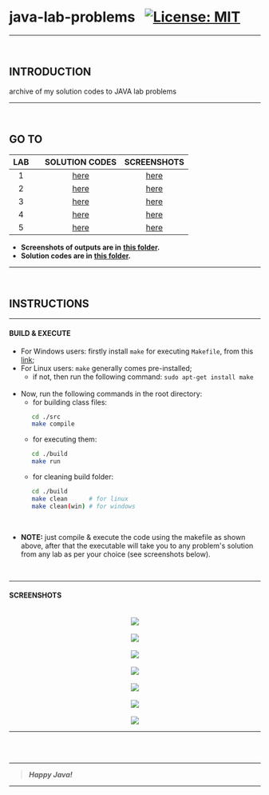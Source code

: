 # java-lab-problems &nbsp; [![License: MIT](https://img.shields.io/badge/License-MIT-yellow.svg)](https://opensource.org/licenses/MIT)

___

<br>

## INTRODUCTION
archive of my solution codes to JAVA lab problems
___

<br>

## GO TO

|LAB||SOLUTION CODES|SCREENSHOTS|
|:-:|-|:-:|:-:|
|1||[here](./src/java_labs/lab_1)|[here](./screenshots/java_labs/lab_1)|
|2||[here](./src/java_labs/lab_2)|[here](./screenshots/java_labs/lab_2)|
|3||[here](./src/java_labs/lab_3)|[here](./screenshots/java_labs/lab_3)|
|4||[here](./src/java_labs/lab_4)|[here](./screenshots/java_labs/lab_4)|
|5||[here](./src/java_labs/lab_5)|[here](./screenshots/java_labs/lab_5)|

- **Screenshots of outputs are in** [**this folder**](./screenshots/java_labs)**.**
- **Solution codes are in** [**this folder**](./src/java_labs)**.** 

___


<br>

## INSTRUCTIONS
___
#### BUILD & EXECUTE
- For Windows users: firstly install ` make ` for executing ` Makefile `, from this [link](https://stackoverflow.com/questions/32127524/how-to-install-and-use-make-in-windows);
- For Linux users: ` make ` generally comes pre-installed;
   - if not, then run the following command: ` sudo apt-get install make `
   <br>
- Now, run the following commands in the root directory:
   - for building class files: 
  ```bash
     cd ./src
     make compile
  ```
   - for executing them:
  ```bash
     cd ./build
     make run
  ```
   - for cleaning build folder:
  ```bash
     cd ./build
     make clean      # for linux
     make clean(win) # for windows
  ```

<br>

- **NOTE:** just compile & execute the code using the makefile as shown above, after that the executable will take you to any problem's solution from any lab as per your choice (see screenshots below).

<br>

___
#### SCREENSHOTS

<br>

<div style="text-align:center"><img src="https://user-images.githubusercontent.com/63065397/132101657-6768d78f-2c86-4508-8406-2959047d82fe.png" /></div>
<br>
<div style="text-align:center"><img src="https://user-images.githubusercontent.com/63065397/132101670-635a6800-3e6a-4a7b-9eb3-ce6d60929282.png" /></div>
<br>
<div style="text-align:center"><img src="https://user-images.githubusercontent.com/63065397/132101685-678ea761-6155-481d-8021-b35ac2eb1305.png" /></div>
<br>
<div style="text-align:center"><img src="https://user-images.githubusercontent.com/63065397/132101698-2af0286c-8c46-4e0e-8d3f-1c966a46a26a.png" /></div>
<br>
<div style="text-align:center"><img src="https://user-images.githubusercontent.com/63065397/132101705-8607c534-f511-4b38-a2ea-9fdc43fbd5f0.png" /></div>
<br>
<div style="text-align:center"><img src="https://user-images.githubusercontent.com/63065397/132101742-01c1afdf-26d6-4c29-88c3-5f0859389126.png" /></div>
<br>
<div style="text-align:center"><img src="https://user-images.githubusercontent.com/63065397/132101754-7d81ec04-d643-425c-b631-2a122c15a3ee.png" /></div>

___

<br>
<br>

___
> ***Happy Java!***
___
